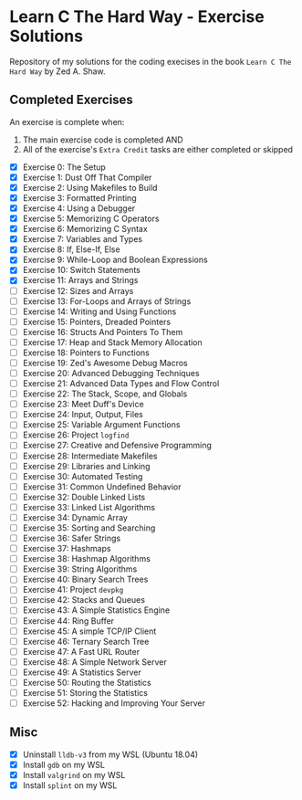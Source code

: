 # Learn C The Hard Way - Exercise Solutions

Repository of my solutions for the coding execises in the book `Learn C The Hard Way` by Zed A. Shaw.

## Completed Exercises

An exercise is complete when:

1. The main exercise code is completed AND
2. All of the exercise's `Extra Credit` tasks are either completed or skipped

- [x] Exercise 0: The Setup
- [x] Exercise 1: Dust Off That Compiler
- [x] Exercise 2: Using Makefiles to Build
- [x] Exercise 3: Formatted Printing
- [x] Exercise 4: Using a Debugger
- [x] Exercise 5: Memorizing C Operators
- [x] Exercise 6: Memorizing C Syntax
- [x] Exercise 7: Variables and Types
- [x] Exercise 8: If, Else-If, Else
- [x] Exercise 9: While-Loop and Boolean Expressions
- [x] Exercise 10: Switch Statements
- [x] Exercise 11: Arrays and Strings
- [ ] Exercise 12: Sizes and Arrays
- [ ] Exercise 13: For-Loops and Arrays of Strings
- [ ] Exercise 14: Writing and Using Functions
- [ ] Exercise 15: Pointers, Dreaded Pointers
- [ ] Exercise 16: Structs And Pointers To Them
- [ ] Exercise 17: Heap and Stack Memory Allocation
- [ ] Exercise 18: Pointers to Functions
- [ ] Exercise 19: Zed's Awesome Debug Macros
- [ ] Exercise 20: Advanced Debugging Techniques
- [ ] Exercise 21: Advanced Data Types and Flow Control
- [ ] Exercise 22: The Stack, Scope, and Globals
- [ ] Exercise 23: Meet Duff's Device
- [ ] Exercise 24: Input, Output, Files
- [ ] Exercise 25: Variable Argument Functions
- [ ] Exercise 26: Project `logfind`
- [ ] Exercise 27: Creative and Defensive Programming
- [ ] Exercise 28: Intermediate Makefiles
- [ ] Exercise 29: Libraries and Linking
- [ ] Exercise 30: Automated Testing
- [ ] Exercise 31: Common Undefined Behavior
- [ ] Exercise 32: Double Linked Lists
- [ ] Exercise 33: Linked List Algorithms
- [ ] Exercise 34: Dynamic Array
- [ ] Exercise 35: Sorting and Searching
- [ ] Exercise 36: Safer Strings
- [ ] Exercise 37: Hashmaps
- [ ] Exercise 38: Hashmap Algorithms
- [ ] Exercise 39: String Algorithms
- [ ] Exercise 40: Binary Search Trees
- [ ] Exercise 41: Project `devpkg`
- [ ] Exercise 42: Stacks and Queues
- [ ] Exercise 43: A Simple Statistics Engine
- [ ] Exercise 44: Ring Buffer
- [ ] Exercise 45: A simple TCP/IP Client
- [ ] Exercise 46: Ternary Search Tree
- [ ] Exercise 47: A Fast URL Router
- [ ] Exercise 48: A Simple Network Server
- [ ] Exercise 49: A Statistics Server
- [ ] Exercise 50: Routing the Statistics
- [ ] Exercise 51: Storing the Statistics
- [ ] Exercise 52: Hacking and Improving Your Server

## Misc

- [x] Uninstall `lldb-v3` from my WSL (Ubuntu 18.04)
- [x] Install `gdb` on my WSL
- [x] Install `valgrind` on my WSL
- [x] Install `splint` on my WSL
